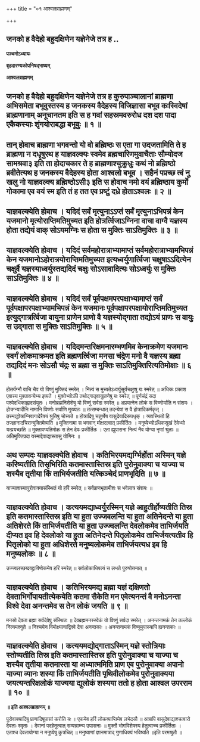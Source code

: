 +++
title = "०१ आश्वलब्राह्मणम्"

+++


## जनको ह वैदेहो बहुदक्षिणेन यज्ञेनेजे तत्र ह ..

**पञ्चमोऽध्यायः**

**बृहदारण्यकोपनिषद्भाष्यम्**

**आश्वलब्राह्मणम्**

## जनको ह वैदेहो बहुदक्षिणेन यज्ञेनेजे तत्र ह कुरुपाञ्चालानां ब्राह्मणा अभिसमेता बभूवुस्तस्य ह जनकस्य वैदेहस्य विजिज्ञासा बभूव कःस्विदेषां ब्राह्मणानाम् अनूचानतम इति स ह गवां सहस्रमवरुरोध दश दश पादा एकैकस्याः शृंगयोराबद्धा बभूवुः ॥ १ ॥

## तान् होवाच ब्राह्मणा भगवन्तो यो वो ब्रह्मिष्ठः स एता गा उदजतामिति ते ह ब्राह्मणा न दधृषुरथ ह याज्ञवल्क्यः स्वमेव ब्रह्मचारिणमुवाचैताः सौम्योदज सामश्रवा३ इति ता होदाचकार ते ह ब्राह्मणाश्चुक्रुधुः कथं नो ब्रह्मिष्ठो ब्रवीतेत्यथ ह जनकस्य वैदेहस्य होता आश्वलो बभूव । सहैनं पप्रच्छ त्वं नु खलु नो याज्ञवल्क्य ब्रह्मिष्ठोऽसी३ इति स होवाच नमो वयं ब्रह्मिष्ठाय कुर्मो गोकामा एव वयं स्म इति तं ह तत एव प्रष्टुं दध्रे होताऽश्वलः ॥ २ ॥

## याज्ञवल्क्येति होवाच । यदिदं सर्वं मृत्युनाऽऽप्तं सर्वं मृत्युनाऽभिपन्नं केन यजमानो मृत्योराप्तिमतिमुच्यत इति होत्रर्त्विजाऽग्निना वाचा वाग्वै यज्ञस्य होता तद्येयं वाक् सोऽयमग्निः स होता स मुक्तिः साऽतिमुक्तिः ॥ ३ ॥

## याज्ञवल्क्येति होवाच । यदिदं सर्वमहोरात्राभ्यामाप्तं सर्वमहोरात्राभ्यामभिपन्नं केन यजमानोऽहोरात्रयोराप्तिमतिमुच्यत इत्यध्वर्युणार्त्विजा चक्षुषाऽऽदित्येन चक्षुर्वै यज्ञस्याध्वर्युस्तद्यदिदं चक्षुः सोऽसावादित्यः सोऽध्वर्युः स मुक्तिः साऽतिमुक्तिः ॥ ४ ॥

## याज्ञवल्क्येति होवाच । यदिदं सर्वं पूर्वपक्षमपरपक्षाभ्यामाप्तं सर्वं पूर्वपक्षापरपक्षाभ्यामभिपन्नं केन यजमानः पूर्वपक्षापरपक्षायोराप्तिमतिमुच्यत इत्युद्गात्रर्त्विजा वायुना प्राणेन प्राणो वै यज्ञस्योद्गाता तद्योऽयं प्राणः स वायुः स उद्गाता स मुक्तिः साऽतिमुक्तिः ॥ ५ ॥

## याज्ञवल्क्येति होवाच । यदिदमन्तरिक्षमनारम्भणमिव केनाक्रमेण यजमानः स्वर्गं लोकमाक्रमत इति ब्रह्मणर्त्विजा मनसा चंद्रेण मनो वै यज्ञस्य ब्रह्मा तद्यदिदं मनः सोऽसौ चंद्रः स ब्रह्मा स मुक्तिः साऽतिमुक्तिरित्यतिमोक्षाः ॥ ६ ॥

होतर्यग्नौ वाचि चैव यो विष्णुं मुक्तिदं स्मरेत् । नित्यं स मुच्यतेऽध्वर्युसूर्यचक्षुष्षु यः स्मरेत् ॥ अधिकः प्रकाश एवास्य मुक्तावन्येभ्य इष्यते । मुक्तेभ्योऽपि तथोद्गातृवायुप्राणेषु यः स्मरेत् ॥ पूर्णचंद्रं सदा पश्येदधिकाह्लादसंयुतः । मनोब्रह्मनिशेशेषु यो विष्णुं सर्वदा स्मरेत् ॥ अप्रयत्नेन लोकं स विष्णोर्याति न संशयः । होत्रग्न्यादीनि नामानि विष्णोः सर्वाणि मुख्यतः ॥ तत्सम्बन्धात् तदन्येषां स वै होत्रादिकर्मकृत् । तस्माद्धोत्राग्निवागादेरैक्यं श्रुतिषु चोच्यते ॥ होत्रादिषु चतुर्ष्वेष वासुदेवादिरूपधृक् । व्यवस्थितो हि तज्ज्ञानादचिरान्मुक्तिमेष्यति ॥ मुक्तिनामा स भगवान् मोक्षदत्वात् प्रकीर्तितः । मनुष्येभ्योऽधिकसुखं देवेभ्यो यत्प्रयच्छति ॥ मुक्तावप्यतिमोक्षः स तेन देवः प्रकीर्तितः । एता ह्युपासना नित्यं नैव योग्या नृणां श्रुताः ॥ अतिमुक्तिप्रदा यस्माद्देवाद्यास्तासु योगिनः ॥

## अथ सम्पदः याज्ञवल्क्येति होवाच । कतिभिरयमद्यर्ग्भिर्होता अस्मिन् यज्ञे करिष्यतीति तिसृभिरिति कतमास्तास्तिस्र इति पुरोनुवाक्या च याज्या च शस्यैव तृतीया किं ताभिर्यजतीति यत्किञ्चेदं प्राणभृदिति ॥ ७ ॥

याज्याशस्यापुरोवाक्यासंस्थितं यो हरिं स्मरेत् ॥ सर्वप्राणभृतामीशः स भवेन्नात्र संशयः ॥

## याज्ञवल्क्येति होवाच । कत्ययमद्याध्वर्युरस्मिन् यज्ञे आहुतीर्होष्यतीति तिस्र इति कतमास्तास्तिस्र इति या हुता उज्जवलन्ति या हुता अतिनेदन्ते या हुता अतिशेरते किं ताभिर्जयतीति या हुता उज्ज्वलन्ति देवलोकमेव ताभिर्जयति दीप्यत इव हि देवलोको या हुता अतिनेदन्ते पितृलोकमेव ताभिर्जयत्यतीव हि पितृलोको या हुता अधिशेरते मनुष्यलोकमेव ताभिर्जयत्यध इव हि मनुष्यलोकः ॥ ८ ॥

उज्ज्वलच्छब्दवद्द्राविष्वेकमेव हरिं स्मरेत् ॥ सर्वलोकाधिपत्यं स लभते पुरुषोत्तमात् ॥

## याज्ञवल्क्येति होवाच । कतिभिरयमद्य ब्रह्मा यज्ञं दक्षिणतो देवताभिर्गोपायतीत्येकयेति कतमा सैकेति मन एवेत्यनन्तं वै मनोऽनन्ता विश्वे देवा अनन्तमेव स तेन लोकं जयति ॥ ९ ॥

मनसो देवता ब्रह्मा सर्वदेवेषु संस्थितः ॥ देवब्रह्ममनस्स्वेकं यो विष्णुं सर्वदा स्मरेत् । अनन्तनामकं तेन तल्लोकं नित्यमश्नुते ॥ निश्चयेन विमोक्ष्यत्वाद्विश्वे देवा अनन्तकाः । अनन्तनामकं विष्णुमुपास्यापि ह्यनन्तकाः ॥

## याज्ञवल्क्येति होवाच । कत्ययमद्योद्गाताऽस्मिन् यज्ञे स्तोत्रियाः स्तोष्यतीति तिस्र इति कतमास्तास्तिस्र इति पुरोनुवाक्या च याज्या च शस्यैव तृतीया कतमास्ता या अध्यात्ममिति प्राण एव पुरोनुवाक्या अपानो याज्या व्यानः शस्या किं ताभिर्जयतीति पृथिवीलोकमेव पुरोनुवाक्यया जयत्यन्तरिक्षलोकं याज्यया द्युलोकं शस्यया ततो ह होता आश्वल उपरराम ॥ १० ॥

**॥ इति आश्वलब्राह्मणम् ॥**

पुरोवाक्यादिषु प्राणादिषूपासां करोति यः । एकमेव हरिं लोकव्याप्तिमेव लभेदसौ ॥ अत्रापि वासुदेवाद्याश्चत्वारो देवताः स्मृताः । देवानां पदहेतुत्वात् सम्पन्नाम्न्य उपासनाः ॥ मुक्तौ भोगविशेषस्य हेतुत्वाच्च प्रकीर्तिताः । एताश्च देवतायोग्या न मनुष्येषु कुत्रचित् ॥ मनुष्याणां ज्ञानमात्राद् गुणाधिक्यं भविष्यति ॥इति परमश्रुतौ ॥

